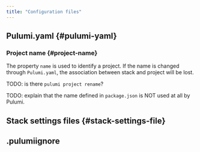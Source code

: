 ```yaml
---
title: "Configuration files"
---
```


## Pulumi.yaml {#pulumi-yaml}

### Project name {#project-name}
The property `name` is used to identify a project. If the name is changed through `Pulumi.yaml`, the association between stack and project will be lost. 

TODO: is there `pulumi project rename`?

TODO: explain that the name defined in `package.json` is NOT used at all by Pulumi.

## Stack settings files {#stack-settings-file}

## .pulumiignore

<!-- ## .pulumirc -->